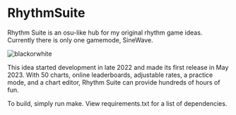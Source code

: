 # RhythmSuite
Rhythm Suite is an osu-like hub for my original rhythm game ideas. Currently there is only one gamemode, SineWave.

![blackorwhite](https://github.com/KDOsborne/RhythmSuite/assets/34141764/d159f6ca-76f2-4315-b25e-ecd9525c2d1f)

This idea started development in late 2022 and made its first release in May 2023. With 50 charts, online leaderboards, adjustable rates, a practice mode, and a chart editor, Rhythm Suite can provide hundreds of hours of fun.

To build, simply run make. View requirements.txt for a list of dependencies.
